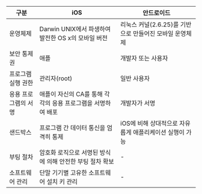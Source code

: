 
|구분|	iOS|	안드로이드|
|---|---|---|
|운영체제|	Darwin UNIX에서 파생하여 발전한 OS x의 모바일 버전|	리눅스 커널(2.6.25)를 기반으로 만들어진 모바일 운영체제|
|보안 통제권|	애플|	개발자 또는 사용자|
|프로그램 실행 권한|	관리자(root)|	일반 사용자|
|응용 프로그램의 서명|	애플이 자신의 CA를 통해 각각의 응용 프로그램을 서명하여 배포|	개발자가 서명|
|샌드박스|	프로그램 간 데이터 통신을 엄격히 통제|	iOS에 비해 상대적으로 자유롭게 애플리케이션 실행이 가능|
|부팅 절차|	암호화 로직으로 서명된 방식에 의해 안전한 부팅 절차 확보|	-|
|소프트웨어 관리|	단말 기기별 고유한 소프트웨어 설치 키 관리|	-|
